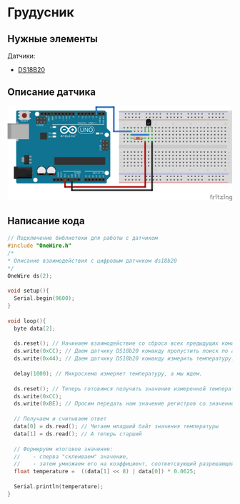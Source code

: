 # Грудусник

## Нужные элементы

Датчики:

* [DS18B20](https://aliexpress.ru/item/32860832147.html)

## Описание датчика

![Схема подключения](../img/01/termometer-ds18b20.png)

## Написание кода

```cpp
// Подключение библиотеки для работы с датчиком
#include "OneWire.h"
/*
* Описание взаимодействия с цифровым датчиком ds18b20
*/
OneWire ds(2);

void setup(){
  Serial.begin(9600);
}

void loop(){
  byte data[2];

  ds.reset(); // Начинаем взаимодействие со сброса всех предыдущих команд и параметров
  ds.write(0xCC); // Даем датчику DS18b20 команду пропустить поиск по адресу. В нашем случае только одно устрйоство
  ds.write(0x44); // Даем датчику DS18b20 команду измерить температуру.
  
  delay(1000); // Микросхема измеряет температуру, а мы ждем.  
  
  ds.reset(); // Теперь готовимся получить значение измеренной температуры
  ds.write(0xCC);
  ds.write(0xBE); // Просим передать нам значение регистров со значением температуры

  // Получаем и считываем ответ
  data[0] = ds.read(); // Читаем младший байт значения температуры
  data[1] = ds.read(); // А теперь старший
  
  // Формируем итоговое значение:
  //    - сперва "склеиваем" значение,
  //    - затем умножаем его на коэффициент, соответсвующий разрешающей способности (для 12 бит по умолчанию - это 0,0625)
  float temperature =  ((data[1] << 8) | data[0]) * 0.0625;
  
  Serial.println(temperature);
}
```
